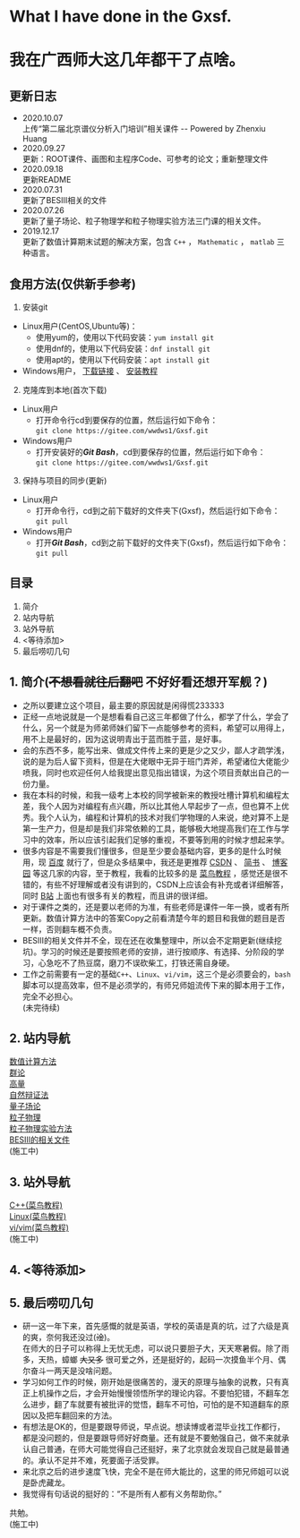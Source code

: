 # What I have done in the Gxsf.
# 我在广西师大这几年都干了点啥。
## 更新日志
- 2020.10.07  
上传“第二届北京谱仪分析入门培训”相关课件 -- Powered by Zhenxiu Huang
- 2020.09.27  
更新：ROOT课件、画图和主程序Code、可参考的论文；重新整理文件
- 2020.09.18  
更新README  
- 2020.07.31  
更新了BESIII相关的文件  
- 2020.07.26  
更新了量子场论、粒子物理学和粒子物理实验方法三门课的相关文件。  
- 2019.12.17  
更新了数值计算期末试题的解决方案，包含 `C++` ， `Mathematic` ， `matlab`  三种语言。  
## 食用方法\(仅供新手参考\)  
1. 安装git  
- Linux用户\(CentOS,Ubuntu等\)：  
    - 使用yum的，使用以下代码安装：`yum install git`  
    - 使用dnf的，使用以下代码安装：`dnf install git`  
    - 使用apt的，使用以下代码安装：`apt install git`  
- Windows用户， [下载链接](https://git-scm.com/downloads) 、 [安装教程](https://blog.csdn.net/qq_32786873/article/details/80570783)  
2. 克隆库到本地\(首次下载\)  
- Linux用户  
    - 打开命令行cd到要保存的位置，然后运行如下命令：  
    `git clone https://gitee.com/wwdws1/Gxsf.git`  
- Windows用户  
    - 打开安装好的***Git Bash***，cd到要保存的位置，然后运行如下命令：  
    `git clone https://gitee.com/wwdws1/Gxsf.git`  
3. 保持与项目的同步\(更新\)  
- Linux用户  
    - 打开命令行，cd到之前下载好的文件夹下\(Gxsf\)，然后运行如下命令：  
    `git pull`  
- Windows用户  
    - 打开***Git Bash***，cd到之前下载好的文件夹下\(Gxsf\)，然后运行如下命令：  
    `git pull`  
## 目录
1. 简介
2. 站内导航
3. 站外导航
4. <等待添加>
5. 最后唠叨几句
## 1. 简介\(~~不想看就往后翻吧~~ 不好好看还想开军舰？\)
- 之所以要建立这个项目，最主要的原因就是闲得慌233333  
- 正经一点地说就是一个是想看看自己这三年都做了什么，都学了什么，学会了什么，另一个就是为师弟师妹们留下一点能够参考的资料，希望可以用得上，用不上是最好的，因为这说明青出于蓝而胜于蓝，是好事。  
- 会的东西不多，能写出来、做成文件传上来的更是少之又少，鄙人才疏学浅，说的是为后人留下资料，但是在大佬眼中无异于班门弄斧，希望诸位大佬能少喷我，同时也欢迎任何人给我提出意见指出错误，为这个项目贡献出自己的一份力量。  
- 我在本科的时候，和我一级考上本校的同学被新来的教授吐槽计算机和编程太差，我个人因为对编程有点兴趣，所以比其他人早起步了一点，但也算不上优秀。我个人认为，编程和计算机的技术对我们学物理的人来说，绝对算不上是第一生产力，但是却是我们非常依赖的工具，能够极大地提高我们在工作与学习中的效率，所以应该引起我们足够的重视，不要等到用的时候才想起来学。  
- 很多内容是不需要我们懂很多，但是至少要会基础内容，更多的是什么时候用，现 [百度](https://www.baidu.com/) 就行了，但是众多结果中，我还是更推荐 [CSDN](https://www.csdn.net/) 、 [简书](https://www.jianshu.com/) 、 [博客园](https://www.cnblogs.com/) 等这几家的内容，至于教程，我看的比较多的是 [菜鸟教程](https://www.runoob.com/) ，感觉还是很不错的，有些不好理解或者没有讲到的，CSDN上应该会有补充或者详细解答，同时 [B站](https://www.bilibili.com/) 上面也有很多有关的教程，而且讲的很详细。  
- 对于课件之类的，还是要以老师的为准，有些老师是课件一年一换，或者有所更新。数值计算方法中的答案Copy之前看清楚今年的题目和我做的题目是否一样，否则翻车概不负责。  
- BESIII的相关文件并不全，现在还在收集整理中，所以会不定期更新\(继续挖坑\)。学习的时候还是要按照老师的安排，进行按顺序、有选择、分阶段的学习，心急吃不了热豆腐，磨刀不误砍柴工，打铁还需自身硬。  
- 工作之前需要有一定的基础`C++`、`Linux`、`vi/vim`，这三个是必须要会的，`bash`脚本可以提高效率，但不是必须学的，有师兄师姐流传下来的脚本用于工作，完全不必担心。  
\(未完待续\)  
## 2. 站内导航
[数值计算方法](https://gitee.com/wwdws1/Gxsf/tree/master/Numeral%20Calculations)  
[群论](https://gitee.com/wwdws1/Gxsf/tree/master/Group%20Theory)  
[高量](https://gitee.com/wwdws1/Gxsf/tree/master/Advanced%20Quantum%20Mechanics)  
[自然辩证法](https://gitee.com/wwdws1/Gxsf/tree/master/Dialectics%20of%20Natural%20Energy)  
[量子场论](https://gitee.com/wwdws1/Gxsf/tree/master/Quantum%20Field%20Theory)  
[粒子物理](https://gitee.com/wwdws1/Gxsf/tree/master/Particle%20Physics)  
[粒子物理实验方法](https://gitee.com/wwdws1/Gxsf/tree/master/Particle%20Physics%20Experiment)  
[BESIII的相关文件](https://gitee.com/wwdws1/Gxsf/tree/master/Documents%20of%20BESIII)  
\(施工中\)  
## 3. 站外导航
[C++\(菜鸟教程\)](https://www.runoob.com/cplusplus/cpp-tutorial.html)  
[Linux\(菜鸟教程\)](https://www.runoob.com/linux/linux-tutorial.html)  
[vi/vim\(菜鸟教程\)](https://www.runoob.com/linux/linux-vim.html)  
\(施工中\)  
## 4. <等待添加>
## 5. 最后唠叨几句
- 研一这一年下来，首先感慨的就是英语，学校的英语是真的坑，过了六级是真的爽，奈何我还没过\(~~淦~~\)。  
在师大的日子可以称得上无忧无虑，可以说只要胆子大，天天寒暑假。除了雨多，天热，蟑螂 ~~大又多~~ 很可爱之外，还是挺好的，起码一次摸鱼半个月、偶尔奋斗一两天是没啥问题。  
- 学习如何工作的时候，刚开始是很痛苦的，漫天的原理与抽象的说教，只有真正上机操作之后，才会开始慢慢领悟所学的理论内容。不要怕犯错，不翻车怎么进步，翻了车就要有被批评的觉悟，翻车不可怕，可怕的是不知道翻车的原因以及把车翻回来的方法。  
- 有想法是OK的，但是要跟导师说，早点说。想读博或者混毕业找工作都行，都是没问题的，但是要跟导师好好商量。还有就是不要勉强自己，做不来就承认自己普通，在师大可能觉得自己还挺好，来了北京就会发现自己就是最普通的。承认不足并不难，死要面子活受罪。  
- 来北京之后的进步速度飞快，完全不是在师大能比的，这里的师兄师姐可以说是卧虎藏龙。  
- 我觉得有句话说的挺好的：“不是所有人都有义务帮助你。”

共勉。  
\(施工中\)  
